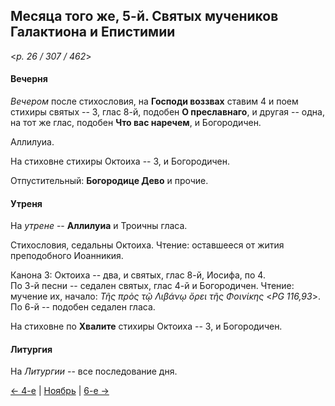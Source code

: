 
## Месяца того же, 5-й. Святых мучеников Галактиона и Епистимии

<*p. 26 / 307 / 462*>

#### Вечерня

*Вечером* после стихословия, на **Господи воззвах** ставим 4 и поем стихиры святых -- 3, глас 8-й, 
подобен **О преславнаго**, и другая -- одна, на тот же глас, подобен **Что вас наречем**, и Богородичен. 

Аллилуиа. 

На стиховне стихиры Октоиха -- 3, и Богородичен.

Отпустительный: **Богородице Дево** и прочие. 

#### Утреня

На *утрене* -- **Аллилуиа** и Троичны гласа. 

Стихословия, седальны Октоиха. 
Чтение: оставшееся от жития преподобного Иоанникия.   

Канона 3: Октоиха -- два, и святых, глас 8-й, Иосифа, по 4.  
По 3-й песни -- седален святых, глас 4-й и Богородичен. 
Чтение: мучение их, начало: *Τῆς πρὸς τῷ Λιβάνῳ ὄρει τῆς Φοινίκης* <*PG 116,93*>.   
По 6-й -- подобен седален гласа.  

На стиховне по **Хвалите** стихиры Октоиха -- 3, и Богородичен. 

#### Литургия

На *Литургии* -- все последование дня.

[← 4-е](11_04_EUR.ru.md) | [Ноябрь](README.md#5-й) | [6-е →](11_06_EUR.ru.md)
